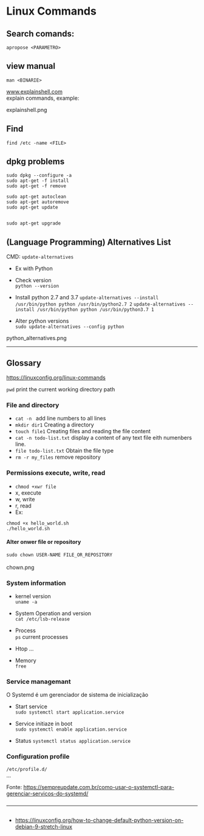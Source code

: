 # Linux Commands

## Search comands:
`apropose <PARAMETRO>`

## view manual
`man <BINARIE>`<br/>

www.explainshell.com<br/>
explain commands, example: 

explainshell.png

## Find 
`find /etc -name <FILE>`

## dpkg problems
```
sudo dpkg --configure -a
sudo apt-get -f install
sudo apt-get -f remove

sudo apt-get autoclean
sudo apt-get autoremove
sudo apt-get update


sudo apt-get upgrade
```




## (Language Programming) Alternatives List 
 CMD: `update-alternatives`

- Ex with Python<br/>
- Check version<br/>
`python --version`

- Install python 2.7 and 3.7
`update-alternatives --install /usr/bin/python python /usr/bin/python2.7 2`
`update-alternatives --install /usr/bin/python python /usr/bin/python3.7 1`

- Alter python versions<br/>
`sudo update-alternatives --config python`

python_alternatives.png

---

## Glossary

https://linuxconfig.org/linux-commands

`pwd`  print the current working directory path


### File and directory
- `cat -n ` add line numbers to all lines
- `mkdir dir1` Creating a directory
- `touch file1` Creating files and reading the file content
- `cat -n todo-list.txt` display a content of any text file eith numenbers line.
- `file todo-list.txt` Obtain the file type
- `rm -r my_files` remove repository

 
 
 ### Permissions execute, write, read
- `chmod +xwr file` 
 - x, execute
 - w, write
 - r, read
 - Ex: <br/>
 ```
 chmod +x hello_world.sh
 ./hello_world.sh 
 ```

 #### Alter onwer file or repository
 `sudo chown USER-NAME FILE_OR_REPOSITORY`<br/>
  <br/>
 chown.png
 
### System information
- kernel version <br/>
`uname -a` 

- System Operation and version<br/>
`cat /etc/lsb-release`

- Process<br/>
`ps` current processes

- Htop ...

- Memory<br/>
`free`


### Service managemant
O Systemd é um gerenciador de sistema de inicialização

- Start service<br/>
`sudo systemctl start application.service`

- Service initiaze in boot<br/>
`sudo systemctl enable application.service`

- Status
`systemctl status application.service`


### Configuration profile
`/etc/profile.d/`<br/>
...



Fonte: https://sempreupdate.com.br/como-usar-o-systemctl-para-gerenciar-servicos-do-systemd/

###


---
## 
- https://linuxconfig.org/how-to-change-default-python-version-on-debian-9-stretch-linux

